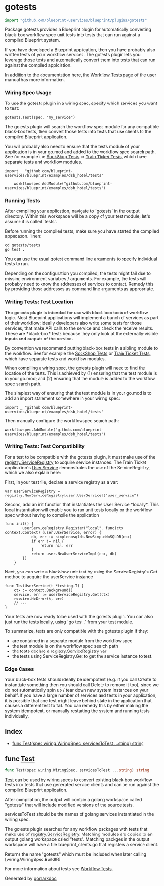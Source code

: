 <!-- Code generated by gomarkdoc. DO NOT EDIT -->

# gotests

```go
import "github.com/blueprint-uservices/blueprint/plugins/gotests"
```

Package gotests provides a Blueprint plugin for automatically converting black\-box workflow spec unit tests into tests that can run against a compiled Blueprint system.

If you have developed a Blueprint application, then you have probably also written tests of your workflow services. The gotests plugin lets you leverage those tests and automatically convert them into tests that can run against the compiled applciation.

In addition to the documentation here, the [Workflow Tests](<https://github.com/blueprint-uservices/blueprint/tree/main/docs/manual/workflow_tests.md>) page of the user manual has more information.

### Wiring Spec Usage

To use the gotests plugin in a wiring spec, specify which services you want to test:

```
gotests.Test(spec, "my_service")
```

The gotests plugin will search the workflow spec module for any compatible black\-box tests, then convert those tests into tests that use clients to the compiled Blueprint application.

You will probably also need to ensure that the tests module of your application is in your go.mod and added to the workflow spec search path. See for example the [SockShop Tests](<https://github.com/blueprint-uservices/blueprint/tree/main/examples/sockshop/tests>) or [Train Ticket Tests](<https://github.com/blueprint-uservices/blueprint/tree/main/examples/train_ticket/tests>), which have separate tests and workflow modules.

```
import _ "github.com/blueprint-uservices/blueprint/examples/dsb_hotel/tests"

	workflowspec.AddModule("github.com/blueprint-uservices/blueprint/examples/dsb_hotel/tests")
```

### Running Tests

After compiling your application, navigate to \`gotests\` in the output directory. Within this workspace will be a copy of your test module; let's assume it is called \`tests\`.

Before running the compiled tests, make sure you have started the compiled application. Then:

```
cd gotests/tests
go test .
```

You can use the usual gotest command line arguments to specify individual tests to run.

Depending on the configuration you compiled, the tests might fail due to missing environment variables / arguments. For example, the tests will probably need to know the addresses of services to contact. Remedy this by providing those addresses as command line arguments as appropriate.

### Writing Tests: Test Location

The gotests plugin is intended for use with black\-box tests of workflow logic. Most Blueprint applications will implement a bunch of services as part of their workflow; ideally developers also write some tests for those services, that make API calls to the service and check the receive results. These are \*black\-box\* tests because they only look at the externally\-visible inputs and outputs of the service.

By convention we recommend putting black\-box tests in a sibling module to the workflow. See for example the [SockShop Tests](<https://github.com/blueprint-uservices/blueprint/tree/main/examples/sockshop/tests>) or [Train Ticket Tests](<https://github.com/blueprint-uservices/blueprint/tree/main/examples/train_ticket/tests>), which have separate tests and workflow modules.

When compiling a wiring spec, the gotests plugin will need to find the location of the tests. This is achieved by \(1\) ensuring that the test module is in your go.mod; and \(2\) ensuring that the module is added to the workflow spec search path.

The simplest way of ensuring that the test module is in your go.mod is to add an import statement somewhere in your wiring spec:

```
import _ "github.com/blueprint-uservices/blueprint/examples/dsb_hotel/tests"
```

Then manually configure the workflowspec search path:

```
workflowspec.AddModule("github.com/blueprint-uservices/blueprint/examples/dsb_hotel/tests")
```

### Writing Tests: Test Compatibility

For a test to be compatible with the gotests plugin, it must make use of the [registry.ServiceRegistry](<https://github.com/blueprint-uservices/blueprint/tree/main/runtime/core/registry>) to acquire service instances. The Train Ticket application's [User Service](<https://github.com/Blueprint-uServices/blueprint/blob/main/examples/sockshop/tests/userservice_test.go>) demonstrates the use of the ServiceRegistry, which we also explain here:

First, in your test file, declare a service registry as a var:

```
var userServiceRegistry = registry.NewServiceRegistry[user.UserService]("user_service")
```

Second, add an init function that instantiates the User Service \*locally\*. This local instantiation will enable you to run unit tests locally on the workflow spec without having to compile the application

```
func init() {
    	userServiceRegistry.Register("local", func(ctx context.Context) (user.UserService, error) {
    		db, err := simplenosqldb.NewSimpleNoSQLDB(ctx)
    		if err != nil {
    			return nil, err
	    	}
	    	return user.NewUserServiceImpl(ctx, db)
	    })
    }
```

Next, you can write a black\-box unit test by using the ServiceRegistry's Get method to acquire the userService instance

```
func TestUserService(t *testing.T) {
	ctx := context.Background()
	service, err := userServiceRegistry.Get(ctx)
	require.NoError(t, err)
 	// ...
}
```

Your tests are now ready to be used with the gotests plugin. You can also just run the tests locally, using \`go test .\` from your test module.

To summarize, tests are only compatible with the gotests plugin if they:

- are contained in a separate module from the workflow spec
- the test module is on the workflow spec search path
- the tests declare a [registry.ServiceRegistry](<https://github.com/blueprint-uservices/blueprint/tree/main/runtime/core/registry>) var
- the tests using ServiceRegistry.Get to get the service instance to test.

### Edge Cases

Your black\-box tests should ideally be idempotent \(e.g. if you call Create to instantiate something then you should call Delete to remove it too\), since we do not automatically spin up / tear down new system instances on your behalf. If you have a large number of services and tests in your application, it is possible that one test might leave behind state in the application that causes a different test to fail. You can remedy this by either making the system idempotent, or manually restarting the system and running tests individually.

## Index

- [func Test\(spec wiring.WiringSpec, servicesToTest ...string\) string](<#Test>)


<a name="Test"></a>
## func [Test](<https://github.com/blueprint-uservices/blueprint/blob/main/plugins/gotests/wiring.go#L153>)

```go
func Test(spec wiring.WiringSpec, servicesToTest ...string) string
```

[Test](<#Test>) can be used by wiring specs to convert existing black\-box workflow tests into tests that use generated service clients and can be run against the compiled Blueprint application.

After compilation, the output will contain a golang workspace called "gotests" that will include modified versions of the source tests.

servicesToTest should be the names of golang services instantiated in the wiring spec.

The gotests plugin searches for any workflow packages with tests that make use of [registry.ServiceRegistry](<https://github.com/blueprint-uservices/blueprint/tree/main/runtime/core/registry>). Matching modules are copied to an output golang workspace caled "tests". Matching packges in the output workspace will have a file blueprint\_clients.go that registers a service client.

Returns the name "gotests" which must be included when later calling \[wiring.WiringSpec.BuildIR\]

For more information about tests see [Workflow Tests](<https://github.com/blueprint-uservices/blueprint/tree/main/docs/manual/workflow_tests.md>).

Generated by [gomarkdoc](<https://github.com/princjef/gomarkdoc>)
